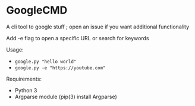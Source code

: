 # GoogleCMD
A cli tool to google stuff ; open an issue if you want additional functionality

Add -e flag to open a specific URL or search for keywords

Usage:
* ``google.py "hello world"``
* ``google.py -e "https://youtube.com"``

Requirements:
* Python 3
* Argparse module (pip(3) install Argparse)
